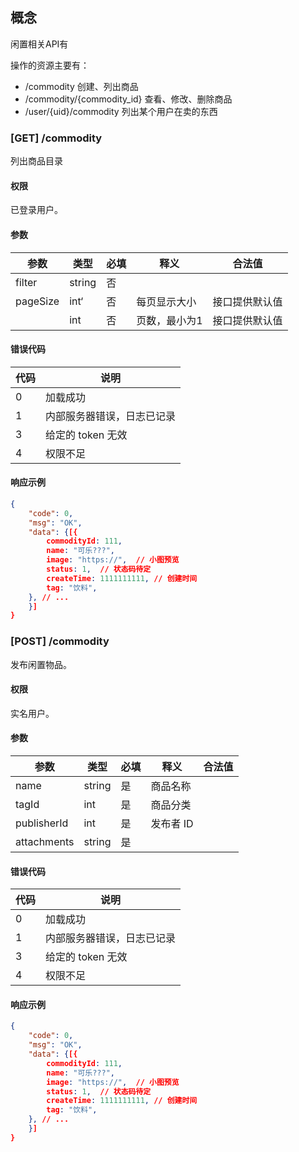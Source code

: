 ## 概念

闲置相关API有

操作的资源主要有：

- /commodity 创建、列出商品
- /commodity/{commodity_id} 查看、修改、删除商品
- /user/{uid}/commodity 列出某个用户在卖的东西



### [GET] /commodity

列出商品目录

#### 权限

已登录用户。

#### 参数

| 参数     | 类型   | 必填 | 释义          | 合法值         |
| -------- | ------ | ---- | ------------- | -------------- |
| filter   | string | 否   |               |                |
| pageSize | int‘   | 否   | 每页显示大小  | 接口提供默认值 |
|          | int    | 否   | 页数，最小为1 | 接口提供默认值 |

#### 错误代码

| 代码 | 说明                       |
| ---- | -------------------------- |
| 0    | 加载成功                   |
| 1    | 内部服务器错误，日志已记录 |
| 3    | 给定的 token 无效          |
| 4    | 权限不足                   |

#### 响应示例

```json
{
    "code": 0,
    "msg": "OK",
    "data": {[{
        commodityId: 111,
        name: "可乐???", 
        image: "https://",  // 小图预览
        status: 1,  // 状态码待定
        createTime: 1111111111, // 创建时间
		tag: "饮料",
    }, // ...
    }]
}
```



### [POST] /commodity

发布闲置物品。

#### 权限

实名用户。

#### 参数

| 参数        | 类型   | 必填 | 释义      | 合法值 |
| ----------- | ------ | ---- | --------- | ------ |
| name        | string | 是   | 商品名称  |        |
| tagId       | int    | 是   | 商品分类  |        |
| publisherId | int    | 是   | 发布者 ID |        |
| attachments | string | 是   |           |        |

#### 错误代码

| 代码 | 说明                       |
| ---- | -------------------------- |
| 0    | 加载成功                   |
| 1    | 内部服务器错误，日志已记录 |
| 3    | 给定的 token 无效          |
| 4    | 权限不足                   |

#### 响应示例

```json
{
    "code": 0,
    "msg": "OK",
    "data": {[{
        commodityId: 111,
        name: "可乐???", 
        image: "https://",  // 小图预览
        status: 1,  // 状态码待定
        createTime: 1111111111, // 创建时间
		tag: "饮料",
    }, // ...
    }]
}
```





